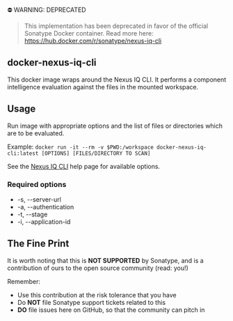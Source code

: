 <!--

    Sonatype Nexus (TM) Open Source Version
    Copyright (c) 2018-present Sonatype, Inc.
    All rights reserved. Includes the third-party code listed at http://links.sonatype.com/products/nexus/oss/attributions.

    This program and the accompanying materials are made available under the terms of the Eclipse Public License Version 1.0,
    which accompanies this distribution and is available at http://www.eclipse.org/legal/epl-v10.html.

    Sonatype Nexus (TM) Professional Version is available from Sonatype, Inc. "Sonatype" and "Sonatype Nexus" are trademarks
    of Sonatype, Inc. Apache Maven is a trademark of the Apache Software Foundation. M2eclipse is a trademark of the
    Eclipse Foundation. All other trademarks are the property of their respective owners.

-->
:no_entry: WARNING: DEPRECATED
> This implementation has been deprecated in favor of the official Sonatype Docker container.
> Read more here: https://hub.docker.com/r/sonatype/nexus-iq-cli

## docker-nexus-iq-cli

This docker image wraps around the Nexus IQ CLI. It performs a component intelligence evaluation against the files in the mounted workspace.

## Usage
Run image with appropriate options and the list of files or directories which are to be evaluated.

Example: ```docker run -it --rm -v $PWD:/workspace docker-nexus-iq-cli:latest [OPTIONS] [FILES/DIRECTORY TO SCAN]```

See the [Nexus IQ CLI](https://help.sonatype.com/display/NXI/Nexus+IQ+CLI) help page for available options.

### Required options
* -s, --server-url
* -a, --authentication
* -t, --stage
* -i, --application-id

## The Fine Print
It is worth noting that this is **NOT SUPPORTED** by Sonatype, and is a contribution of ours to the open source community (read: you!)

Remember:

* Use this contribution at the risk tolerance that you have
* Do **NOT** file Sonatype support tickets related to this
* **DO** file issues here on GitHub, so that the community can pitch in
